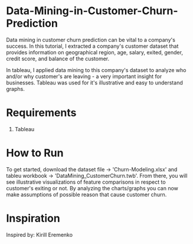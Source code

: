 # Data-Mining-in-Customer-Churn-Prediction
Data mining in customer churn prediction can be vital to a company's success. In this tutorial, I extracted a company's customer dataset that provides information on geographical region, age, salary, exited, gender, credit score, and balance of the customer. 

In tableau, I applied data mining to this company's dataset to analyze who and/or why customer's are leaving - a very important insight for businesses. Tableau was used for it's illustrative and easy to understand graphs.

# Requirements
1. Tableau 


# How to Run
To get started, download the dataset file -> 'Churn-Modeling.xlsx' and tableu workbook -> 'DataMining_CustomerChurn.twb'. From there, you will see illustrative visualizations of feature comparisons in respect to customer's exiting or not. By analyzing the charts/graphs you can now make assumptions of possible reason that cause customer churn.

# Inspiration
Inspired by: Kirill Eremenko
